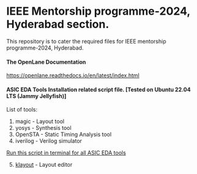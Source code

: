 # IEEE Mentorship programme-2024, Hyderabad section.
This repository is to cater the required files for IEEE mentorship programme-2024, Hyderabad.


#### The OpenLane Documentation

https://openlane.readthedocs.io/en/latest/index.html


#### ASIC EDA Tools Installation related script file. [Tested on Ubuntu 22.04 LTS (Jammy Jellyfish)]
List of tools:<br>
1. magic - Layout tool<br>
2. yosys - Synthesis tool<br>
3. OpenSTA - Static Timing Analysis tool<br>
4. iverilog - Verilog simulator<br>

[Run this script in terminal for all ASIC EDA tools](https://github.com/dicdesign/ieeeMentorshipHyd/blob/main/asicTools/asic_tools_set.sh)

5. [klayout](https://github.com/dicdesign/ieeeMentorshipHyd/blob/main/asicTools/klayout.md) - Layout editor
